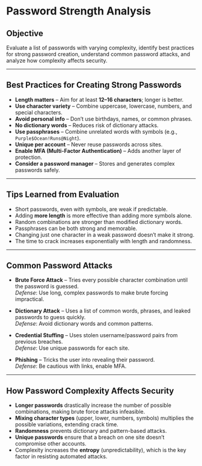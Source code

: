 # Password Strength Analysis

## Objective
Evaluate a list of passwords with varying complexity, identify best practices for strong password creation, understand common password attacks, and analyze how complexity affects security.

---

## Best Practices for Creating Strong Passwords
- **Length matters** – Aim for at least **12–16 characters**; longer is better.
- **Use character variety** – Combine uppercase, lowercase, numbers, and special characters.
- **Avoid personal info** – Don’t use birthdays, names, or common phrases.
- **No dictionary words** – Reduces risk of dictionary attacks.
- **Use passphrases** – Combine unrelated words with symbols (e.g., `Purple$Ocean!Runs@Night`).
- **Unique per account** – Never reuse passwords across sites.
- **Enable MFA (Multi-Factor Authentication)** – Adds another layer of protection.
- **Consider a password manager** – Stores and generates complex passwords safely.

---

##  Tips Learned from Evaluation
- Short passwords, even with symbols, are weak if predictable.
- Adding **more length** is more effective than adding more symbols alone.
- Random combinations are stronger than modified dictionary words.
- Passphrases can be both strong and memorable.
- Changing just one character in a weak password doesn’t make it strong.
- The time to crack increases exponentially with length and randomness.

---

##  Common Password Attacks
- **Brute Force Attack** – Tries every possible character combination until the password is guessed.  
  *Defense*: Use long, complex passwords to make brute forcing impractical.
  
- **Dictionary Attack** – Uses a list of common words, phrases, and leaked passwords to guess quickly.  
  *Defense*: Avoid dictionary words and common patterns.

- **Credential Stuffing** – Uses stolen username/password pairs from previous breaches.  
  *Defense*: Use unique passwords for each site.

- **Phishing** – Tricks the user into revealing their password.  
  *Defense*: Be cautious with links, enable MFA.

---

##  How Password Complexity Affects Security
- **Longer passwords** drastically increase the number of possible combinations, making brute force attacks infeasible.
- **Mixing character types** (upper, lower, numbers, symbols) multiplies the possible variations, extending crack time.
- **Randomness** prevents dictionary and pattern-based attacks.
- **Unique passwords** ensure that a breach on one site doesn’t compromise other accounts.
- Complexity increases the **entropy** (unpredictability), which is the key factor in resisting automated attacks.
